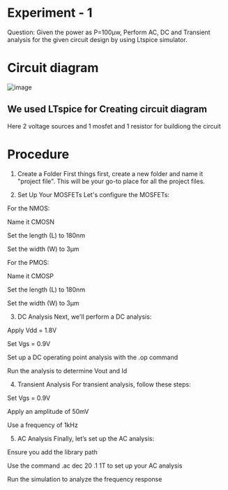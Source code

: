 # Experiment - 1
Question: Given the power as P=100µw, Perform AC, DC and Transient analysis for the given circuit design by using Ltspice simulator.
# Circuit diagram 
![image](https://github.com/user-attachments/assets/586bf188-a39f-4404-946b-8fd7af3d7ab9)
## We used LTspice for Creating circuit diagram
Here 2 voltage sources and 1 mosfet and 1 resistor for buildiong the circuit
# Procedure
1. Create a Folder
First things first, create a new folder and name it "project file". This will be your go-to place for all the project files.

2. Set Up Your MOSFETs
Let's configure the MOSFETs:

For the NMOS:

Name it CMOSN

Set the length (L) to 180nm

Set the width (W) to 3μm

For the PMOS:

Name it CMOSP

Set the length (L) to 180nm

Set the width (W) to 3μm

3. DC Analysis
Next, we'll perform a DC analysis:

Apply Vdd = 1.8V

Set Vgs = 0.9V

Set up a DC operating point analysis with the .op command

Run the analysis to determine Vout and Id

4. Transient Analysis
For transient analysis, follow these steps:

Set Vgs = 0.9V

Apply an amplitude of 50mV

Use a frequency of 1kHz

5. AC Analysis
Finally, let’s set up the AC analysis:

Ensure you add the library path

Use the command .ac dec 20 .1 1T to set up your AC analysis

Run the simulation to analyze the frequency response
